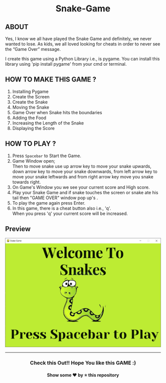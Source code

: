 <h1 align='center'>Snake-Game</h1>

## ABOUT
Yes, I know we all have played the Snake Game and definitely, we never wanted to lose. As kids, we all loved looking for cheats in order to never see the “Game Over” message. 

I create this game using a Python Library i.e., is pygame. 
You can install this library using 'pip install pygame' from your cmd or terminal.

## HOW TO MAKE THIS GAME ?
  1. Installing Pygame
  2. Create the Screen
  3. Create the Snake
  4. Moving the Snake
  5. Game Over when Snake hits the boundaries
  6. Adding the Food
  7. Increasing the Length of the Snake
  8. Displaying the Score
  
## HOW TO PLAY ?
  1. Press `Spacebar` to Start the Game.
  2. Game Window open; <br>
     Then to move snake use up arrow key to move your snake upwards, down arrow key to move your snake downwards, from left arrow key to move your snake leftwards and from right arrow key move you snake towards right.
  3. On Game's Window you we see your current score and High score.
  4. Play your Snake Game and if snake touches the screen or snake ate his tail then "GAME OVER" window pop up's .
  5. To play the game again press Enter.
  6. In this game, there is a cheat button also i.e., 'q'. <br>
     When you press 'q' your current score will be increased.
     
 ## Preview
 <a>
 <img src="https://github.com/TheNewC0der-24/Snake-Game/blob/main/Home%20WIndow.png" width="800"></img>
 </a>
 
 ---
 <h3 align='center'>Check this Out!! Hope You like this GAME :)</h3>
 <h4 align='center'>Show some ❤️ by ⭐ this repository</h4>
